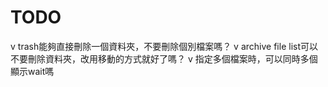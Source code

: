 # TODO

v trash能夠直接刪除一個資料夾，不要刪除個別檔案嗎？
v archive file list可以不要刪除資料夾，改用移動的方式就好了嗎？
v 指定多個檔案時，可以同時多個顯示wait嗎
